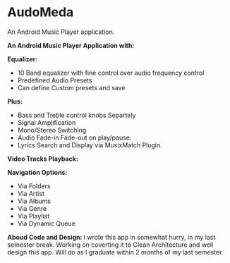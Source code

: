 # AudoMeda
An Android Music Player application.

<b>An Android Music Player Application with:</b>

<b>Equalizer:</b>
- 10 Band equalizer with fine control over audio frequency control
- Predefined Audio Presets
- Can define Custom presets and save

<b>Plus:</b>
- Bass and Treble control knobs Separtely
- Signal Amplification
- Mono/Stereo Switching
- Audio Fade-in Fade-out on play/pause.
- Lyrics Search and Display via MusixMatch Plugin.

<b>Video Tracks Playback:</b>

<b>Navigation Options:</b>
- Via Folders
- Via Artist
- Via Albums
- Via Genre
- Via Playlist
- Via Dynamic Queue

<b>Aboud Code and Design: </b>
I wrote this app in somewhat hurry, in my last semester break. Working on coverting it to Clean Architecture and well design
this app. Will do as I graduate within 2 months of my last semester.
